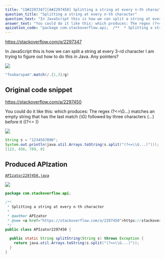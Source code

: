 ```yaml
---
title: "[Q#2297347][A#2297450] Splitting a string at every n-th character"
question_title: "Splitting a string at every n-th character"
question_text: "In JavaScript this is how we can split a string at every 3-rd character I am trying to figure out how to do this in Java. Any pointers?"
answer_text: "You could do it like this: which produces: The regex (?<=\\G...) matches an empty string that has the last match (\\G) followed by three characters (...) before it ((?<= ))"
apization_code: "package com.stackoverflow.api;  /**  * Splitting a string at every n-th character  *  * @author APIzator  * @see <a href=\"https://stackoverflow.com/a/2297450\">https://stackoverflow.com/a/2297450</a>  */ public class APIzator2297450 {    public static String splitString(String s) throws Exception {     return java.util.Arrays.toString(s.split(\"(?<=\\\\G...)\"));   } }"
---
```


https://stackoverflow.com/q/2297347

In JavaScript this is how we can split a string at every 3-rd character
I am trying to figure out how to do this in Java. Any pointers?


<div class="code-logo"><img src="/stackoverflow.png" /></div>

```java
"foobarspam".match(/.{1,3}/g)
```


## Original code snippet

https://stackoverflow.com/a/2297450

You could do it like this:
which produces:
The regex (?&lt;=\G...) matches an empty string that has the last match (\G) followed by three characters (...) before it ((?&lt;= ))

<div class="code-logo"><img src="/stackoverflow.png" /></div>

```java
String s = "1234567890";
System.out.println(java.util.Arrays.toString(s.split("(?<=\\G...)")));
[123, 456, 789, 0]
```

## Produced APIzation

[`APIzator2297450.java`](https://github.com/pasqualesalza/apization-temp-data/raw/master/search/APIzator2297450.java)

<div class="code-logo"><img src="/apizator.png" /></div>

```java
package com.stackoverflow.api;

/**
 * Splitting a string at every n-th character
 *
 * @author APIzator
 * @see <a href="https://stackoverflow.com/a/2297450">https://stackoverflow.com/a/2297450</a>
 */
public class APIzator2297450 {

  public static String splitString(String s) throws Exception {
    return java.util.Arrays.toString(s.split("(?<=\\G...)"));
  }
}

```